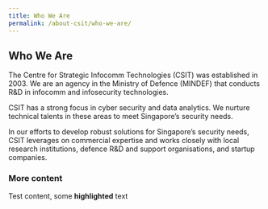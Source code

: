 ```yaml
---
title: Who We Are
permalink: /about-csit/who-we-are/
---
```

## Who We Are

The Centre for Strategic Infocomm Technologies (CSIT) was established in 2003. We are an agency in the Ministry of Defence (MINDEF) that conducts R&D in infocomm and infosecurity technologies.

CSIT has a strong focus in cyber security and data analytics. We nurture technical talents in these areas to meet Singapore’s security needs.

In our efforts to develop robust solutions for Singapore’s security needs, CSIT leverages on commercial expertise and works closely with local research institutions, defence R&D and support organisations, and startup companies.

### More content

Test content, some **highlighted** text 
